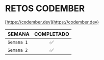 # RETOS CODEMBER   
[https://codember.dev](https://codember.dev)

| SEMANA | COMPLETADO 
--- | :---: |
`Semana 1` | ✅
`Semana 2` | ✅
